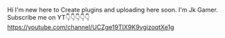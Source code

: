 Hi I'm new here to
 Create plugins and uploading here soon.
   I'm Jk Gamer.
    Subscribe me on YT👇👇👇👇👇
https://youtube.com/channel/UCZge19TIX9K9vgizoqtXe1g
